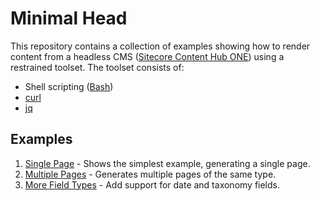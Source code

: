 # Minimal Head #

This repository contains a collection of examples showing how to render content from a headless CMS ([Sitecore Content Hub ONE](https://www.sitecore.com/products/content-hub-one)) using a restrained toolset. The toolset consists of:

- Shell scripting ([Bash](https://www.gnu.org/software/bash/))
- [curl](https://curl.se/)
- [jq](https://jqlang.github.io/jq/)

## Examples ##

1. [Single Page](1-single-page) - Shows the simplest example, generating a single page.
1. [Multiple Pages](2-multiple-pages) - Generates multiple pages of the same type.
1. [More Field Types](3-more-field-types) - Add support for date and taxonomy fields.

